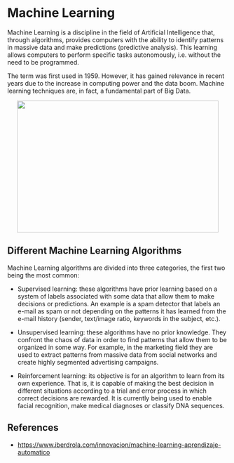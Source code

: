 # Machine Learning

Machine Learning is a discipline in the field of Artificial Intelligence that, through algorithms, provides computers with the ability to identify patterns in massive data and make predictions (predictive analysis). This learning allows computers to perform specific tasks autonomously, i.e. without the need to be programmed.

The term was first used in 1959. However, it has gained relevance in recent years due to the increase in computing power and the data boom. Machine learning techniques are, in fact, a fundamental part of Big Data.

<p align="center">
  <img width="460" height="300" src="https://github.com/dimasx010/knowledge/assets/105082657/679ca022-df1e-4704-afe3-f21dfe37d8b7">
</p>

## Different Machine Learning Algorithms

Machine Learning algorithms are divided into three categories, the first two being the most common:

- Supervised learning: these algorithms have prior learning based on a system of labels associated with some data that allow them to make decisions or predictions. An example is a spam detector that labels an e-mail as spam or not depending on the patterns it has learned from the e-mail history (sender, text/image ratio, keywords in the subject, etc.).

- Unsupervised learning: these algorithms have no prior knowledge. They confront the chaos of data in order to find patterns that allow them to be organized in some way. For example, in the marketing field they are used to extract patterns from massive data from social networks and create highly segmented advertising campaigns.

- Reinforcement learning: its objective is for an algorithm to learn from its own experience. That is, it is capable of making the best decision in different situations according to a trial and error process in which correct decisions are rewarded. It is currently being used to enable facial recognition, make medical diagnoses or classify DNA sequences.

## References
- https://www.iberdrola.com/innovacion/machine-learning-aprendizaje-automatico
